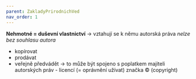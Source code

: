 ```yaml
---
parent: ZakladyPrirodnichVed
nav_order: 1
---
```

**Nehmotné = duševní vlastnictví**
-> vztahují se k němu autorská práva
*nelze bez souhlasu autora*
- kopírovat
- prodávat
- veřejně předvádět
-> to může být spojeno s poplatkem majiteli autorských práv - licencí (= oprávnění užívat) značka  © (copyright)